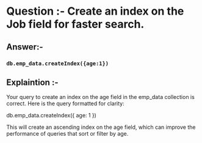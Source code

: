 # Question :-  Create an index on the Job field for faster search.

## Answer:- 

 ### `db.emp_data.createIndex({age:1})`

## Explaintion :- 

Your query to create an index on the age field in the emp_data collection is correct. Here is the query formatted for clarity:

db.emp_data.createIndex({ age: 1 })

This will create an ascending index on the age field, which can improve the performance of queries that sort or filter by age.
